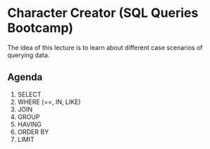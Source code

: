 # Character Creator (SQL Queries Bootcamp)

The idea of this lecture is to learn about different case scenarios of querying data.

## Agenda

1. SELECT
2. WHERE (==, IN, LIKE)
3. JOIN
4. GROUP
5. HAVING
6. ORDER BY
7. LIMIT